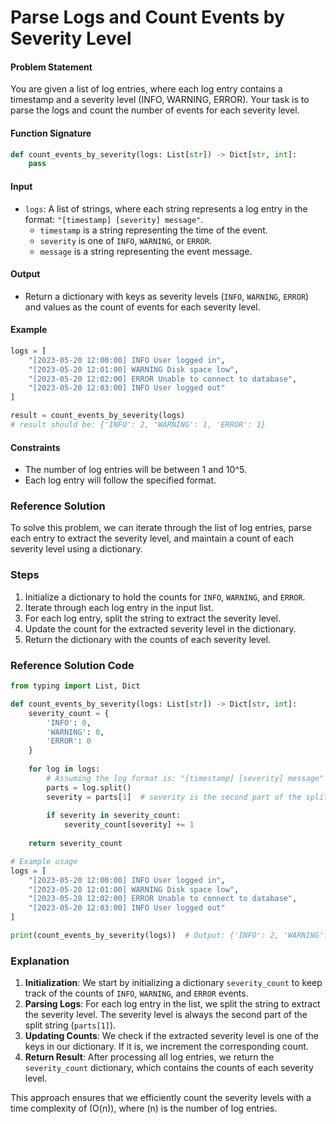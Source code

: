 # Parse Logs and Count Events by Severity Level

#### Problem Statement

You are given a list of log entries, where each log entry contains a timestamp and a severity level (INFO, WARNING, ERROR). Your task is to parse the logs and count the number of events for each severity level.

#### Function Signature

```python
def count_events_by_severity(logs: List[str]) -> Dict[str, int]:
    pass
```

#### Input

- `logs`: A list of strings, where each string represents a log entry in the format: `"[timestamp] [severity] message"`.
  - `timestamp` is a string representing the time of the event.
  - `severity` is one of `INFO`, `WARNING`, or `ERROR`.
  - `message` is a string representing the event message.

#### Output

- Return a dictionary with keys as severity levels (`INFO`, `WARNING`, `ERROR`) and values as the count of events for each severity level.

#### Example

```python
logs = [
    "[2023-05-20 12:00:00] INFO User logged in",
    "[2023-05-20 12:01:00] WARNING Disk space low",
    "[2023-05-20 12:02:00] ERROR Unable to connect to database",
    "[2023-05-20 12:03:00] INFO User logged out"
]

result = count_events_by_severity(logs)
# result should be: {'INFO': 2, 'WARNING': 1, 'ERROR': 1}
```

#### Constraints

- The number of log entries will be between 1 and 10^5.
- Each log entry will follow the specified format.

### Reference Solution

To solve this problem, we can iterate through the list of log entries, parse each entry to extract the severity level, and maintain a count of each severity level using a dictionary.

### Steps

1. Initialize a dictionary to hold the counts for `INFO`, `WARNING`, and `ERROR`.
2. Iterate through each log entry in the input list.
3. For each log entry, split the string to extract the severity level.
4. Update the count for the extracted severity level in the dictionary.
5. Return the dictionary with the counts of each severity level.

### Reference Solution Code

```python
from typing import List, Dict

def count_events_by_severity(logs: List[str]) -> Dict[str, int]:
    severity_count = {
        'INFO': 0,
        'WARNING': 0,
        'ERROR': 0
    }
    
    for log in logs:
        # Assuming the log format is: "[timestamp] [severity] message"
        parts = log.split()
        severity = parts[1]  # severity is the second part of the split string
        
        if severity in severity_count:
            severity_count[severity] += 1
    
    return severity_count

# Example usage
logs = [
    "[2023-05-20 12:00:00] INFO User logged in",
    "[2023-05-20 12:01:00] WARNING Disk space low",
    "[2023-05-20 12:02:00] ERROR Unable to connect to database",
    "[2023-05-20 12:03:00] INFO User logged out"
]

print(count_events_by_severity(logs))  # Output: {'INFO': 2, 'WARNING': 1, 'ERROR': 1}
```

### Explanation

1. **Initialization**: We start by initializing a dictionary `severity_count` to keep track of the counts of `INFO`, `WARNING`, and `ERROR` events.
2. **Parsing Logs**: For each log entry in the list, we split the string to extract the severity level. The severity level is always the second part of the split string (`parts[1]`).
3. **Updating Counts**: We check if the extracted severity level is one of the keys in our dictionary. If it is, we increment the corresponding count.
4. **Return Result**: After processing all log entries, we return the `severity_count` dictionary, which contains the counts of each severity level.

This approach ensures that we efficiently count the severity levels with a time complexity of \(O(n)\), where \(n\) is the number of log entries.